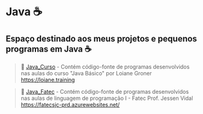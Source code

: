 # Java :coffee:
## Espaço destinado aos meus projetos e pequenos programas em Java :coffee:

>:file_folder: [Java_Curso](https://github.com/FelipeNunis/Java/tree/master/Java_Curso) - Contém código-fonte de programas desenvolvidos nas aulas do curso "Java Básico" por Loiane Groner <https://loiane.training>

>:file_folder: [Java_Fatec](https://github.com/FelipeNunis/Java/tree/master/Java_Fatec) - Contém código-fonte de programas desenvolvidos nas aulas de linguagem de programação I - Fatec Prof. Jessen Vidal <https://fatecsjc-prd.azurewebsites.net/>
